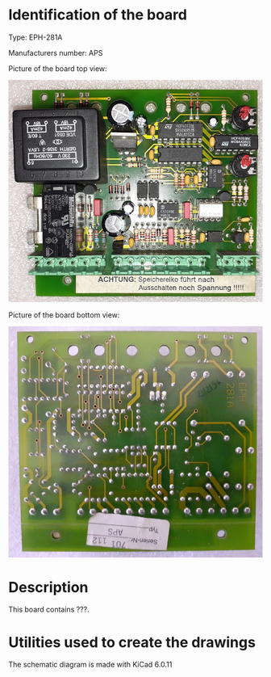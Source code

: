 # Identification of the board

Type: EPH-281A

Manufacturers number: APS

Picture of the board top view:

![image-top](photo/image-top.jpg)

Picture of the board bottom view:

![image-bot](photo/image-bot.jpg)

# Description

This board contains ???.

# Utilities used to create the drawings

The schematic diagram is made with KiCad 6.0.11
